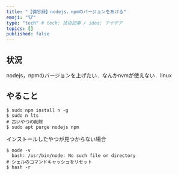 ```yaml
---
title: "【備忘録】nodejs，npmのバージョンをあげる"
emoji: "🐮"
type: "tech" # tech: 技術記事 / idea: アイデア
topics: []
published: false
---
```


## 状況
nodejs，npmのバージョンを上げたい．なんかnvmが使えない．linux

## やること
```
$ sudo npm install n -g
$ sudo n lts
# 古いやつの削除
$ sudo apt purge nodejs npm
```

インストールしたやつが見つからない場合
```
$ node -v
  bash: /usr/bin/node: No such file or directory
# シェルのコマンドキャッシュをリセット
$ hash -r
```